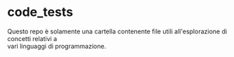 # code_tests

Questo repo è solamente una cartella contenente file utili all'esplorazione di concetti relativi a <br>
vari linguaggi di programmazione.
